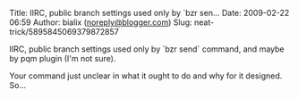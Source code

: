 Title: IIRC, public branch settings used only by `bzr sen...
Date: 2009-02-22 06:59
Author: bialix (noreply@blogger.com)
Slug: neat-trick/5895845069379872857

IIRC, public branch settings used only by \`bzr send\` command, and
maybe by pqm plugin (I'm not sure).  
  
Your command just unclear in what it ought to do and why for it
designed. So...

